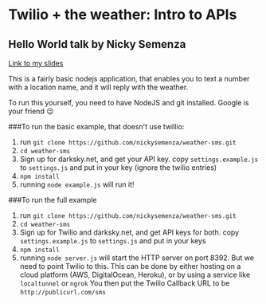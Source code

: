 # Twilio + the weather: Intro to APIs
## Hello World talk by Nicky Semenza

[Link to my slides](https://docs.google.com/presentation/d/1mehkaVHPb2SrYNL-KQVq8pLYJ7VI5CV46syxsvrIoMg/edit?usp=sharing)

This is a fairly basic nodejs application, that enables you to text a number with a location name, and it will reply with the weather.

To run this yourself, you need to have NodeJS and git installed. Google is your friend 😉


###To run the basic example, that doesn't use twillio:
1. run `git clone https://github.com/nickysemenza/weather-sms.git`
2. `cd weather-sms`
3. Sign up for darksky.net, and get your API key. copy `settings.example.js` to `settings.js` and put in your key (ignore the twilio entries)
4. `npm install`
5. running `node example.js` will run it!


###To run the full example
1. run `git clone https://github.com/nickysemenza/weather-sms.git`
2. `cd weather-sms`
3. Sign up for Twilio and darksky.net, and get API keys for both. copy `settings.example.js` to `settings.js` and put in your keys
4. `npm install`
5. running `node server.js` will start the HTTP server on port 8392. But we need to point Twilio to this. This can be done by either hosting on a cloud platform (AWS, DigitalOcean, Heroku), or by using a service like `localtunnel` or `ngrok` You then put the Twilio Callback URL to be `http://publicurl.com/sms`